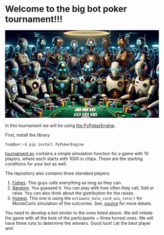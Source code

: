 # Welcome to the big bot poker tournament!!!

![alt text](https://github.com/kr0niker/poker/blob/88cdb4ebd081184d3f30b23fa8090b4a110679cf/robots.png)

In this tournament we will be using [the PyPokerEngine](https://ishikota.github.io/PyPokerEngine/). 

First, install the library.

```console
foo@bar:~$ pip install PyPokerEngine
```

[tournament.py](https://github.com/kr0niker/poker/blob/main/tournament.py) contains a simple simulation function for a game with 10 players, where each starts with 1000 in chips. These are the starting conditions for your bot as well. 

The repository also contains three standard players:
1. [Fishes](https://github.com/kr0niker/poker/blob/main/fishplayer.py). This guys calls everything as long as they can.
2. [Random](https://github.com/kr0niker/poker/blob/main/randomplayer.py). You guessed it. You can play with how often they call, fold or raise. You can also think about the gistribution for the raises.
3. [Honest](https://github.com/kr0niker/poker/blob/main/honestlayer.py). This one is using the <code>estimate_hole_card_win_rate()</code> for MonteCarlo simulation of the outcomes. See, [source](https://github.com/ishikota/PyPokerEngine/blob/master/pypokerengine/utils/card_utils.py) for more details.

You need to develop a bot similar to the ones listed above. We will initiate the game with all the bots of the participants + three honest ones. We will have three runs to determine the winners. Good luck! Let the best player win!



